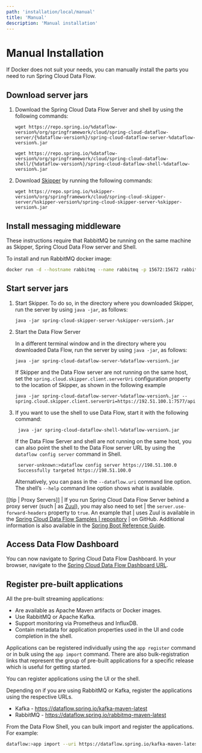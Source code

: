 ```yaml
---
path: 'installation/local/manual'
title: 'Manual'
description: 'Manual installation'
---
```


# Manual Installation

If Docker does not suit your needs, you can manually install the parts you need to run Spring Cloud Data Flow.

## Download server jars

1.  Download the Spring Cloud Data Flow Server and shell by using the following commands:

        wget https://repo.spring.io/%dataflow-version%/org/springframework/cloud/spring-cloud-dataflow-server/{%dataflow-version%}/spring-cloud-dataflow-server-%dataflow-version%.jar

        wget https://repo.spring.io/%dataflow-version%/org/springframework/cloud/spring-cloud-dataflow-shell/{%dataflow-version%}/spring-cloud-dataflow-shell-%dataflow-version%.jar

2.  Download [Skipper](https://cloud.spring.io/spring-cloud-skipper/) by running the
    following commands:

        wget https://repo.spring.io/%skipper-version%/org/springframework/cloud/spring-cloud-skipper-server/%skipper-version%/spring-cloud-skipper-server-%skipper-version%.jar

## Install messaging middleware

These instructions require that RabbitMQ be running on the same machine as Skipper, Spring Cloud Data Flow server and Shell.

To install and run RabbitMQ docker image:

```bash
docker run -d --hostname rabbitmq --name rabbitmq -p 15672:15672 rabbitmq:3.7.14-management
```

## Start server jars

1.  Start Skipper. To do so, in the
    directory where you downloaded Skipper, run the server by using
    `java -jar`, as follows:

        java -jar spring-cloud-skipper-server-%skipper-version%.jar

2.  Start the Data Flow Server

    In a different terminal window and in the directory where you
    downloaded Data Flow, run the server by using `java -jar`, as
    follows:

        java -jar spring-cloud-dataflow-server-%dataflow-version%.jar

    If Skipper and the Data Flow server are not running on the same
    host, set the `spring.cloud.skipper.client.serverUri` configuration
    property to the location of Skipper, as shown in the following
    example

        java -jar spring-cloud-dataflow-server-%dataflow-version%.jar --spring.cloud.skipper.client.serverUri=https://192.51.100.1:7577/api

3.  If you want to use the shell to use Data Flow, start it with the following command:

         java -jar spring-cloud-dataflow-shell-%dataflow-version%.jar

    If the Data Flow Server and shell are not running on the same host, you can also point the shell to the Data Flow server URL by using the `dataflow config server` command in Shell.

         server-unknown:>dataflow config server https://198.51.100.0
         Successfully targeted https://198.51.100.0

    Alternatively, you can pass in the `--dataflow.uri` command line option. The shell’s `--help` command line option shows what is available.

[[tip | Proxy Servers]]
| If you run Spring Cloud Data Flow Server behind a proxy server (such
| as [Zuul](https://github.com/Netflix/zuul)), you may also need to set
| the `server.use-forward-headers` property to `true`. An example that
| uses Zuul is available in the [Spring Cloud Data Flow Samples
| repository](https://github.com/spring-cloud/spring-cloud-dataflow-samples/tree/master/dataflow-zuul)
| on GitHub. Additional information is also available in the [Spring Boot Reference Guide](https://docs.spring.io/spring-boot/docs/current/reference/htmlsingle/#howto-use-tomcat-behind-a-proxy-server).

## Access Data Flow Dashboard

You can now navigate to Spring Cloud Data Flow Dashboard. In your browser, navigate to the [Spring Cloud Data
Flow Dashboard URL](http://localhost:9393/dashboard).

## Register pre-built applications

<!-- **TODO feels like this can go in some generic section** -->

All the pre-built streaming applications:

- Are available as Apache Maven artifacts or Docker images.
- Use RabbitMQ or Apache Kafka.
- Support monitoring via Prometheus and InfluxDB.
- Contain metadata for application properties used in the UI and code completion in the shell.

Applications can be registered individually using the `app register` command or in bulk using the `app import` command.
There are also bulk-registration links that represent the group of pre-built applications for a specific release which is useful for getting started.

You can register applications using the UI or the shell.

Depending on if you are using RabbitMQ or Kafka, register the applications using the respective URLs.

- Kafka - https://dataflow.spring.io/kafka-maven-latest
- RabbitMQ - https://dataflow.spring.io/rabbitmq-maven-latest

From the Data Flow Shell, you can bulk import and register the applications. For example:

```bash
dataflow:>app import --uri https://dataflow.spring.io/kafka-maven-latest
```
